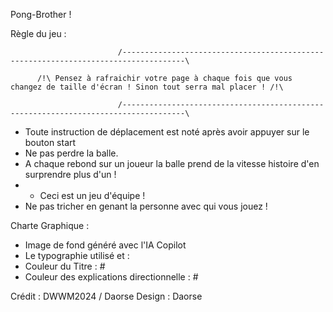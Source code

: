Pong-Brother ! 

Règle du jeu : 

                            /------------------------------------------------------------------------------------\
                                    
          /!\ Pensez à rafraichir votre page à chaque fois que vous changez de taille d'écran ! Sinon tout serra mal placer ! /!\
                  
                            /------------------------------------------------------------------------------------\


- Toute instruction de déplacement est noté après avoir appuyer sur le bouton start
- Ne pas perdre la balle.
- A chaque rebond sur un joueur la balle prend de la vitesse histoire d'en surprendre plus d'un !
- - Ceci est un jeu d'équipe !
- Ne pas tricher en genant la personne avec qui vous jouez !



Charte Graphique : 
- Image de fond généré avec l'IA Copilot
- Le typographie utilisé et :
- Couleur du Titre : #
- Couleur des explications directionnelle : #






Crédit : DWWM2024 / Daorse
Design : Daorse
